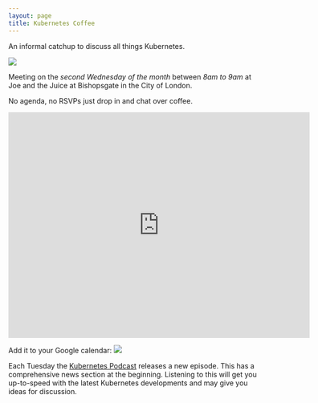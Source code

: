 ```yaml
---
layout: page
title: Kubernetes Coffee
---
```

An informal catchup to discuss all things Kubernetes.

<img src='https://kubernetes.io/images/kubernetes-horizontal-color.png'>

Meeting on the *second Wednesday of the month* between *8am to 9am* at Joe and the Juice at Bishopsgate in the City of London.

No agenda, no RSVPs just drop in and chat over coffee.

<iframe src="https://www.google.com/maps/embed?pb=!1m18!1m12!1m3!1d9932.870679890622!2d-0.09311130698419194!3d51.50922247416545!2m3!1f0!2f0!3f0!3m2!1i1024!2i768!4f13.1!3m3!1m2!1s0x48760352b4f7c651%3A0x5dff5f985b6003b2!2sJOE%20%26%20THE%20JUICE!5e0!3m2!1sen!2suk!4v1578047742723!5m2!1sen!2suk" width="600" height="450" frameborder="0" style="border:0;" allowfullscreen=""></iframe>

Add it to your Google calendar: <a target="_blank" href="https://calendar.google.com/event?action=TEMPLATE&amp;tmeid=MHRqbjlwbmxjNHYwMzU1aGdmYm5mY2Q4YmkgZGFuaWVsLnZhdWdoYW5AbQ&amp;tmsrc=daniel.vaughan%40gmail.com"><img border="0" src="https://www.google.com/calendar/images/ext/gc_button1_en-GB.gif"></a>

Each Tuesday the [Kubernetes Podcast](https://kubernetespodcast.com/) releases a new episode. This has a comprehensive news section at the beginning. Listening to this will get you up-to-speed with the latest Kubernetes developments and may give you ideas for discussion.
